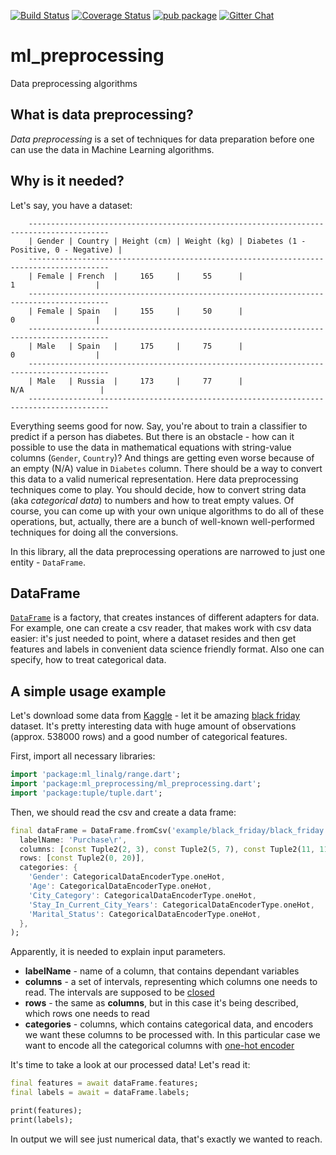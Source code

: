 [![Build Status](https://travis-ci.com/gyrdym/ml_algo.svg?branch=master)](https://travis-ci.com/gyrdym/ml_preprocessing)
[![Coverage Status](https://coveralls.io/repos/github/gyrdym/ml_preprocessing/badge.svg)](https://coveralls.io/github/gyrdym/ml_preprocessing)
[![pub package](https://img.shields.io/pub/v/ml_preprocessing.svg)](https://pub.dartlang.org/packages/ml_preprocessing)
[![Gitter Chat](https://badges.gitter.im/gyrdym/gyrdym.svg)](https://gitter.im/gyrdym/)

# ml_preprocessing
Data preprocessing algorithms

## What is data preprocessing?
*Data preprocessing* is a set of techniques for data preparation before one can use the data in Machine Learning algorithms.

## Why is it needed?
Let's say, you have a dataset:

````
    ----------------------------------------------------------------------------------------
    | Gender | Country | Height (cm) | Weight (kg) | Diabetes (1 - Positive, 0 - Negative) |
    ----------------------------------------------------------------------------------------
    | Female | French  |     165     |     55      |                    1                  |
    ----------------------------------------------------------------------------------------
    | Female | Spain   |     155     |     50      |                    0                  |
    ----------------------------------------------------------------------------------------
    | Male   | Spain   |     175     |     75      |                    0                  |
    ----------------------------------------------------------------------------------------
    | Male   | Russia  |     173     |     77      |                   N/A                 |
    ----------------------------------------------------------------------------------------
````

Everything seems good for now. Say, you're about to train a classifier to predict if a person has diabetes. 
But there is an obstacle - how can it possible to use the data in mathematical equations with string-value columns 
(`Gender`, `Country`)? And things are getting even worse because of an empty (N/A) value in `Diabetes` column. There 
should be a way to convert this data to a valid numerical representation. Here data preprocessing techniques come to play. 
You should decide, how to convert string data (aka *categorical data*) to numbers and how to treat empty values. Of 
course, you can come up with your own unique algorithms to do all of these operations, but, actually, there are a 
bunch of well-known well-performed techniques for doing all the conversions.      

In this library, all the data preprocessing operations are narrowed to just one entity - `DataFrame`.

## DataFrame
[`DataFrame`](https://github.com/gyrdym/ml_preprocessing/blob/master/lib/src/data_frame/data_frame.dart) is a
factory, that creates instances of different adapters for data. For example, one can create a csv reader, that makes 
work with csv data easier: it's just needed to point, where a dataset resides and then get features and labels in 
convenient data science friendly format. Also one can specify, how to treat categorical data.

## A simple usage example
Let's download some data from [Kaggle](https://www.kaggle.com) - let it be amazing [black friday](https://www.kaggle.com/mehdidag/black-friday) 
dataset. It's pretty interesting data with huge amount of observations (approx. 538000 rows) and a good number of 
categorical features.

First, import all necessary libraries:

````dart
import 'package:ml_linalg/range.dart';
import 'package:ml_preprocessing/ml_preprocessing.dart';
import 'package:tuple/tuple.dart';
````

Then, we should read the csv and create a data frame:

````dart
final dataFrame = DataFrame.fromCsv('example/black_friday/black_friday.csv',
  labelName: 'Purchase\r',
  columns: [const Tuple2(2, 3), const Tuple2(5, 7), const Tuple2(11, 11)],
  rows: [const Tuple2(0, 20)],
  categories: {
    'Gender': CategoricalDataEncoderType.oneHot,
    'Age': CategoricalDataEncoderType.oneHot,
    'City_Category': CategoricalDataEncoderType.oneHot,
    'Stay_In_Current_City_Years': CategoricalDataEncoderType.oneHot,
    'Marital_Status': CategoricalDataEncoderType.oneHot,
  },
);
````

Apparently, it is needed to explain input parameters. 

- **labelName** - name of a column, that contains dependant variables
- **columns** - a set of intervals, representing which columns one needs to read. The intervals are supposed to be 
[closed](http://mathworld.wolfram.com/ClosedInterval.html)
- **rows** - the same as **columns**, but in this case it's being described, which rows one needs to read
- **categories** - columns, which contains categorical data, and encoders we want these columns to be 
processed with. In this particular case we want to encode all the categorical columns with [one-hot encoder](https://en.wikipedia.org/wiki/One-hot)

It's time to take a look at our processed data! Let's read it:

````dart
final features = await dataFrame.features;
final labels = await = dataFrame.labels;

print(features);
print(labels);
```` 

In output we will see just numerical data, that's exactly we wanted to reach.